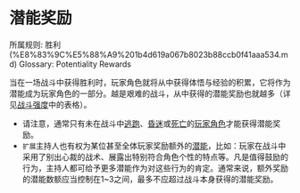 # 潜能奖励

所属规则: 胜利 (%E8%83%9C%E5%88%A9%201b4d619a067b8023b88ccb0f41aaa534.md)
Glossary: Potentiality Rewards

当在一场战斗中获得胜利时，玩家角色就将从中获得体悟与经验的积累，它将作为潜能成为玩家角色的一部分。越是艰难的战斗，从中获得的潜能奖励也就越多（详见[战斗强度](%E6%88%98%E6%96%97%E5%BC%BA%E5%BA%A6%201b4d619a067b80a2a3efe0dcbc1ce7e7.md)中的表格）。

- 请注意，通常只有未在战斗中[逃跑](%E9%80%83%E8%B7%91%201b4d619a067b80bc967ac289cc8ab21f.md)、[昏迷](%E6%98%8F%E8%BF%B7%201b4d619a067b80c58d9effaf207db6c8.md)或[死亡](%E6%AD%BB%E4%BA%A1%201b4d619a067b809988d9f10a205eb317.md)的[玩家角色](%E7%8E%A9%E5%AE%B6%E8%A7%92%E8%89%B2%201b3d619a067b807fab71f5f94b806a70.md)才能获得潜能奖励。
- `扩展`主持人也有权为某位甚至全体玩家奖励额外的[潜能](%E6%BD%9C%E8%83%BD%201b3d619a067b80c2bdb4c721adc30021.md)，比如：玩家在战斗中采用了别出心裁的战术、展露出特别符合角色个性的特点等。凡是值得鼓励的行为，主持人都可给予更多潜能作为对这些行为的肯定。通常来说，额外奖励的潜能数额应当控制在1~3之间，最多不应超过战斗本身获得的潜能奖励。